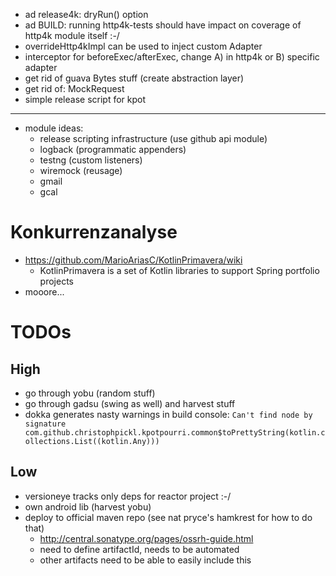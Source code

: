 

* ad release4k: dryRun() option
* ad BUILD: running http4k-tests should have impact on coverage of http4k module itself :-/
* overrideHttp4kImpl can be used to inject custom Adapter
* interceptor for beforeExec/afterExec, change A) in http4k or B) specific adapter
* get rid of guava Bytes stuff (create abstraction layer)
* get rid of: MockRequest
* simple release script for kpot

-------


* module ideas:
    * release scripting infrastructure (use github api module)
    * logback (programmatic appenders)
    * testng (custom listeners)
    * wiremock (reusage)
    * gmail
    * gcal

# Konkurrenzanalyse

* https://github.com/MarioAriasC/KotlinPrimavera/wiki
    * KotlinPrimavera is a set of Kotlin libraries to support Spring portfolio projects
* mooore...

# TODOs

## High

* go through yobu (random stuff)
* go through gadsu (swing as well) and harvest stuff
* dokka generates nasty warnings in build console: `Can't find node by signature com.github.christophpickl.kpotpourri.common$toPrettyString(kotlin.collections.List((kotlin.Any)))`

## Low

* versioneye tracks only deps for reactor project :-/
* own android lib (harvest yobu)
* deploy to official maven repo (see nat pryce's hamkrest for how to do that)
    * http://central.sonatype.org/pages/ossrh-guide.html
    * need to define artifactId, needs to be automated
    * other artifacts need to be able to easily include this
